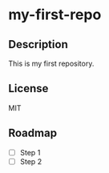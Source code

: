 # my-first-repo

## Description
This is my first repository.

## License
MIT

## Roadmap
- [ ] Step 1
- [ ] Step 2
